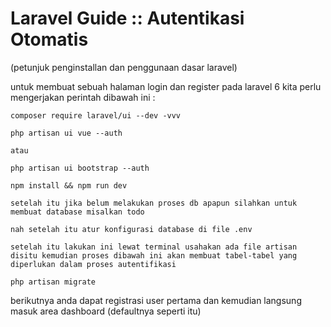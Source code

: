 # Laravel Guide :: Autentikasi Otomatis
(petunjuk penginstallan dan penggunaan dasar laravel)

untuk membuat sebuah halaman login dan register pada laravel 6 kita perlu mengerjakan perintah dibawah ini :
```
composer require laravel/ui --dev -vvv

php artisan ui vue --auth

atau

php artisan ui bootstrap --auth

npm install && npm run dev

setelah itu jika belum melakukan proses db apapun silahkan untuk membuat database misalkan todo

nah setelah itu atur konfigurasi database di file .env

setelah itu lakukan ini lewat terminal usahakan ada file artisan disitu kemudian proses dibawah ini akan membuat tabel-tabel yang diperlukan dalam proses autentifikasi

php artisan migrate
```

berikutnya anda dapat registrasi user pertama dan kemudian langsung masuk area dashboard (defaultnya seperti itu)
